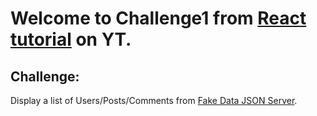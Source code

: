 # Welcome to <strong>Challenge1</strong> from [React tutorial](https://www.youtube.com/watch?v=RVFAyFWO4go) on YT.

## Challenge:
Display a list of Users/Posts/Comments from [Fake Data JSON Server](https://jsonplaceholder.typicode.com/).
